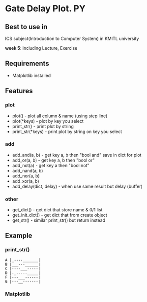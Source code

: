 # Gate Delay Plot. PY

## Best to use in

ICS subject(Introduction to Computer System)
in KMITL university

**week 5**: including Lecture, Exercise

## Requirements

- Matplotlib installed

## Features

### plot

- plot() - plot all column & name (using step line)
- plot(*keys) - plot by key you select
- print_str() - print plot by string
- print_str(*keys) - print plot by string on key you select

### add

- add_and(a, b) - get key a, b then "bool and" save in dict for plot
- add_or(a, b) - get key a, b then "bool or"
- add_not(a) - get key a then "bool not"
- add_nand(a, b)
- add_nor(a, b)
- add_xor(a, b)
- add_delay(dict, delay) - when use same result but delay (buffer)

### other

- get_dict() - get dict that store name & 0/1 list
- get_init_dict() - get dict that from create object
- get_str() - similar print_str() but return instead

## Example

### print_str()

    A |_----_______|
    B |___---______|
    C |----___-----|
    D |-_-----_____|
    F |---___------|
    G |---__-------|

### Matplotlib

